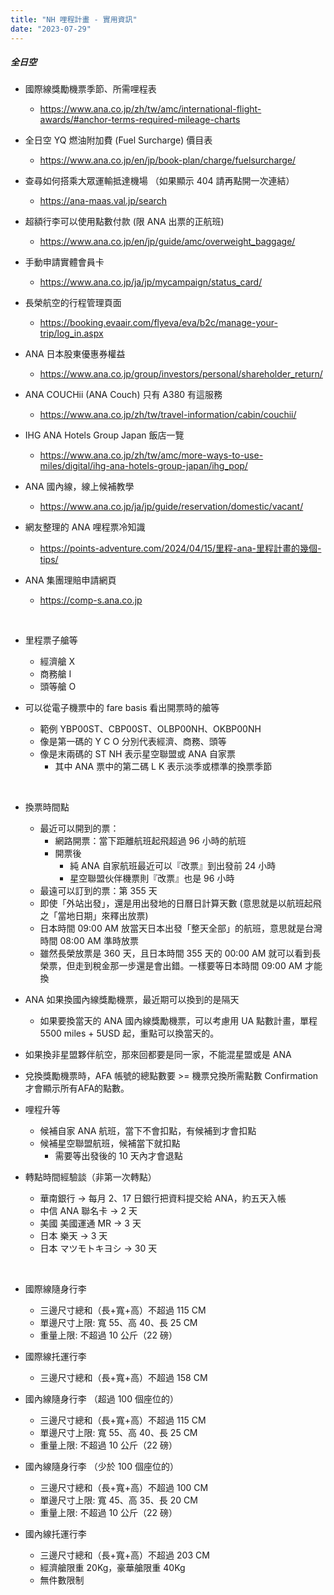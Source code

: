 ```yaml
---
title: "NH 哩程計畫 - 實用資訊"
date: "2023-07-29"
---
```


##### 全日空


* 國際線獎勵機票季節、所需哩程表
    * https://www.ana.co.jp/zh/tw/amc/international-flight-awards/#anchor-terms-required-mileage-charts

* 全日空 YQ 燃油附加費 (Fuel Surcharge) 價目表
    * https://www.ana.co.jp/en/jp/book-plan/charge/fuelsurcharge/

* 查尋如何搭乘大眾運輸抵達機場 （如果顯示 404 請再點開一次連結）
    * https://ana-maas.val.jp/search  

* 超額行李可以使用點數付款 (限 ANA 出票的正航班)
    * https://www.ana.co.jp/en/jp/guide/amc/overweight_baggage/

* 手動申請實體會員卡
    * https://www.ana.co.jp/ja/jp/mycampaign/status_card/

* 長榮航空的行程管理頁面
    * https://booking.evaair.com/flyeva/eva/b2c/manage-your-trip/log_in.aspx

* ANA 日本股東優惠券權益
    * https://www.ana.co.jp/group/investors/personal/shareholder_return/

* ANA COUCHii (ANA Couch) 只有 A380 有這服務
    * https://www.ana.co.jp/zh/tw/travel-information/cabin/couchii/

* IHG ANA Hotels Group Japan 飯店一覽
    * https://www.ana.co.jp/zh/tw/amc/more-ways-to-use-miles/digital/ihg-ana-hotels-group-japan/ihg_pop/

* ANA 國內線，線上候補教學
    * https://www.ana.co.jp/ja/jp/guide/reservation/domestic/vacant/

* 網友整理的 ANA 哩程票冷知識
    * https://points-adventure.com/2024/04/15/里程-ana-里程計畫的幾個-tips/

* ANA 集團理賠申請網頁
    * https://comp-s.ana.co.jp




</br>

* 里程票子艙等
    * 經濟艙 X
    * 商務艙 I
    * 頭等艙 O

* 可以從電子機票中的 fare basis 看出開票時的艙等
    * 範例 YBP00ST、CBP00ST、OLBP00NH、OKBP00NH
    * 像是第一碼的 Y C O 分別代表經濟、商務、頭等
    * 像是末兩碼的 ST NH 表示星空聯盟或 ANA 自家票
        * 其中 ANA 票中的第二碼 L K 表示淡季或標準的換票季節  

</br>

* 換票時間點
    * 最近可以開到的票：
        * 網路開票：當下距離航班起飛超過 96 小時的航班
        * 開票後
            * 純 ANA 自家航班最近可以『改票』到出發前 24 小時
            * 星空聯盟伙伴機票則『改票』也是 96 小時
    * 最遠可以訂到的票：第 355 天
    * 即使「外站出發」，還是用出發地的日曆日計算天數 (意思就是以航班起飛之「當地日期」來釋出放票)
    * 日本時間 09:00 AM 放當天日本出發「整天全部」的航班，意思就是台灣時間 08:00 AM 準時放票
    * 雖然長榮放票是 360 天，且日本時間 355 天的 00:00 AM 就可以看到長榮票，但走到稅金那一步還是會出錯。一樣要等日本時間 09:00 AM 才能換

* ANA 如果換國內線獎勵機票，最近期可以換到的是隔天
    * 如果要換當天的 ANA 國內線獎勵機票，可以考慮用 UA 點數計畫，單程 5500 miles + 5USD 起，重點可以換當天的。

* 如果換非星盟夥伴航空，那來回都要是同一家，不能混星盟或是 ANA

* 兌換獎勵機票時，AFA 帳號的總點數要 >= 機票兌換所需點數 Confirmation 才會顯示所有AFA的點數。

* 哩程升等
    * 候補自家 ANA 航班，當下不會扣點，有候補到才會扣點
    * 候補星空聯盟航班，候補當下就扣點
        * 需要等出發後的 10 天內才會退點 


* 轉點時間經驗談（非第一次轉點）
    * 華南銀行 -> 每月 2、17 日銀行把資料提交給 ANA，約五天入帳
    * 中信 ANA 聯名卡 ->  2 天
    * 美國 美國運通 MR -> 3 天
    * 日本 樂天 -> 3 天
    * 日本 マツモトキヨシ -> 30 天

</br>

* 國際線隨身行李
    * 三邊尺寸總和（長+寬+高）不超過 115 CM
    * 單邊尺寸上限: 寬 55、高 40、長 25 CM
    * 重量上限: 不超過 10 公斤（22 磅）

* 國際線托運行李
    * 三邊尺寸總和（長+寬+高）不超過 158 CM

* 國內線隨身行李 （超過 100 個座位的）
    * 三邊尺寸總和（長+寬+高）不超過 115 CM
    * 單邊尺寸上限: 寬 55、高 40、長 25 CM
    * 重量上限: 不超過 10 公斤（22 磅）

* 國內線隨身行李 （少於 100 個座位的）
    * 三邊尺寸總和（長+寬+高）不超過 100 CM
    * 單邊尺寸上限: 寬 45、高 35、長 20 CM
    * 重量上限: 不超過 10 公斤（22 磅）

* 國內線托運行李
    * 三邊尺寸總和（長+寬+高）不超過 203 CM
    * 經濟艙限重 20Kg，豪華艙限重 40Kg
    * 無件數限制

</br>